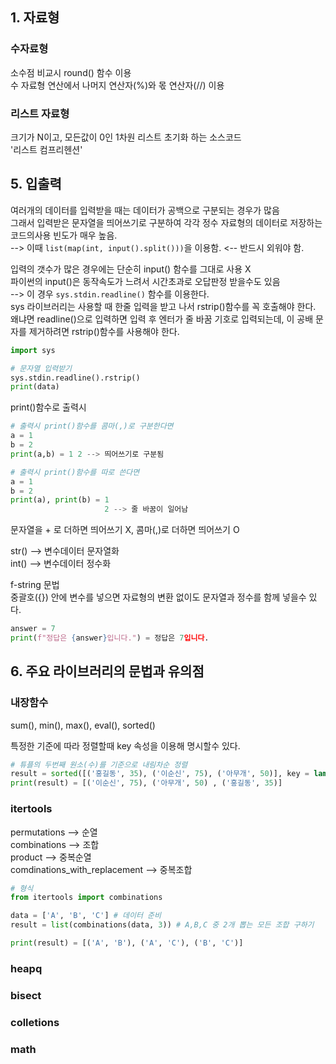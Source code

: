 ## 1. 자료형
### 수자료형
소수점 비교시 round() 함수 이용  
수 자료형 연산에서 나머지 연산자(%)와 몫 연산자(//) 이용

### 리스트 자료형
크기가 N이고, 모든값이 0인 1차원 리스트 초기화 하는 소스코드  
'리스트 컴프리헨션'








## 5. 입출력  
여러개의 데이터를 입력받을 때는 데이터가 공백으로 구분되는 경우가 많음  
그래서 입력받은 문자열을 띄어쓰기로 구분하여 각각 정수 자료형의 데이터로 저장하는 코드의사용 빈도가 매우 높음.  
--> 이때 <code>list(map(int, input().split()))</code>을 이용함.  <-- 반드시 외워야 함.  

입력의 갯수가 많은 경우에는 단순히 input() 함수를 그대로 사용 X  
파이썬의 input()은 동작속도가 느려서 시간초과로 오답판정 받을수도 있음  
--> 이 경우 <code>sys.stdin.readline()</code> 함수를 이용한다.  
sys 라이브러리는 사용할 때 한줄 입력을 받고 나서 rstrip()함수를 꼭 호출해야 한다.  
왜냐면 readline()으로 입력하면 입력 후 엔터가 줄 바꿈 기호로 입력되는데,  이 공배 문자를 제거하려면 rstrip()함수를 사용해야 한다.  
```python
import sys

# 문자열 입력받기
sys.stdin.readline().rstrip()
print(data)
```  

print()함수로 출력시
```python
# 출력시 print()함수를 콤마(,)로 구분한다면
a = 1
b = 2
print(a,b) = 1 2 --> 띄어쓰기로 구분됨

# 출력시 print()함수를 따로 쓴다면
a = 1
b = 2
print(a), print(b) = 1
                     2 --> 줄 바꿈이 일어남
```  
문자열을 + 로 더하면 띄어쓰기 X, 콤마(,)로 더하면 띄어쓰기 O  

str() --> 변수데이터 문자열화  
int() --> 변수데이터 정수화  

f-string 문법  
중괄호({}) 안에 변수를 넣으면 자료형의 변환 없이도 문자열과 정수를 함께 넣을수 있다.
```python
answer = 7
print(f"정답은 {answer}입니다.") = 정답은 7입니다.
```  

## 6. 주요 라이브러리의 문법과 유의점

### 내장함수  
sum(), min(), max(), eval(), sorted()  

특정한 기준에 따라 정렬할때 key 속성을 이용해 명시할수 있다.  
```python
# 튜플의 두번째 원소(수)를 기준으로 내림차순 정렬
result = sorted([('홍길동', 35), ('이순신', 75), ('아무개', 50)], key = lambda x: x[1], reverse = true])
print(result) = [('이순신', 75), ('아무개', 50) , ('홍길동', 35)]
```  

### itertools  
permutations --> 순열  
combinations --> 조합  
product --> 중복순열  
comdinations_with_replacement --> 중복조합  
```python
# 형식
from itertools import combinations

data = ['A', 'B', 'C'] # 데이터 준비
result = list(combinations(data, 3)) # A,B,C 중 2개 뽑는 모든 조합 구하기

print(result) = [('A', 'B'), ('A', 'C'), ('B', 'C')]
```

### heapq  


### bisect  


### colletions  


### math  









